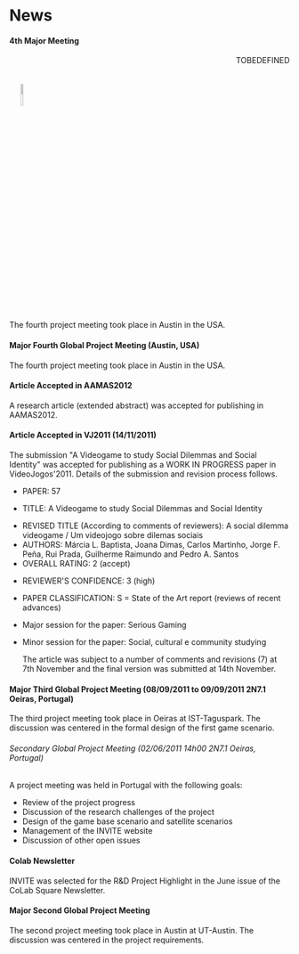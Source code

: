 # News
<p></p>

<p></p> 

<div class="news alpha">
     <h4>4th Major Meeting</h4>
     <p align="right">TOBEDEFINED</p>
     <p>
     <img class="logo" hspace="20" vspace="20" src="images/austin.jpg" width="10%"> </img>
     </p>
     <p>The fourth project meeting took place in Austin in the USA.</p>
     <p></p>
     <p></p>
</div>
<p></p>

#### Major Fourth Global Project Meeting (Austin, USA)
The fourth project meeting took place in Austin in the USA. 

#### Article Accepted in AAMAS2012
A research article (extended abstract) was accepted for publishing in AAMAS2012.

#### Article Accepted in VJ2011 (14/11/2011)
The submission "A Videogame to study Social Dilemmas and Social Identity"  was accepted for publishing as a WORK IN PROGRESS paper in VideoJogos'2011.
Details of the submission and revision process follows. <p></p>
  - PAPER: 57<p></p>
  - TITLE: A Videogame to study Social Dilemmas and Social Identity<p></p>
  - REVISED TITLE (According to comments of reviewers): A social dilemma videogame / Um videojogo sobre dilemas sociais
  - AUTHORS: Márcia L. Baptista, Joana Dimas, Carlos Martinho, Jorge F. Peña, Rui Prada, Guilherme Raimundo and Pedro A. Santos
  - OVERALL RATING: 2 (accept)<p></p>
  - REVIEWER'S CONFIDENCE: 3 (high) <p></p>
  - PAPER CLASSIFICATION: S = State of the Art report (reviews of recent advances)<p></p>
  - Major session for the paper: Serious Gaming<p></p>
  - Minor session for the paper: Social, cultural e community studying<p></p>
The article was subject to a number of comments and revisions (7) at 7th November and the final version was submitted at 14th November.  


#### Major Third Global Project Meeting (08/09/2011 to 09/09/2011 2N7.1 Oeiras, Portugal)
The third project meeting took place in Oeiras at IST-Taguspark. The discussion was centered in the formal design of the first game scenario.

###### Secondary Global Project Meeting (02/06/2011 14h00 2N7.1 Oeiras, Portugal)
A project meeting was held in Portugal with the following goals: 
  - Review of the project progress
  - Discussion of the research challenges of the project
  - Design of the game base scenario and satellite scenarios
  - Management of the INVITE website
  - Discussion of other open issues

#### Colab Newsletter
INVITE was selected for the R&D Project Highlight in the June issue of the CoLab Square Newsletter.

#### Major Second Global Project Meeting
The second project meeting took place in Austin at UT-Austin. The discussion was centered in the project requirements.



